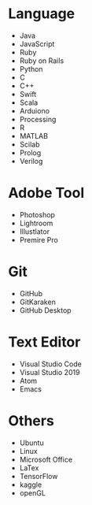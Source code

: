 # Language
* Java
* JavaScript
* Ruby
* Ruby on Rails
* Python
* C
* C++
* Swift
* Scala
* Arduiono
* Processing
* R
* MATLAB
* Scilab
* Prolog
* Verilog

# Adobe Tool
* Photoshop
* Lightroom
* Illustlator
* Premire Pro

# Git
* GitHub
* GitKaraken
* GitHub Desktop

# Text Editor
* Visual Studio Code
* Visual Studio 2019
* Atom
* Emacs

# Others
* Ubuntu
* Linux
* Microsoft Office
* LaTex
* TensorFlow
* kaggle 
* openGL
